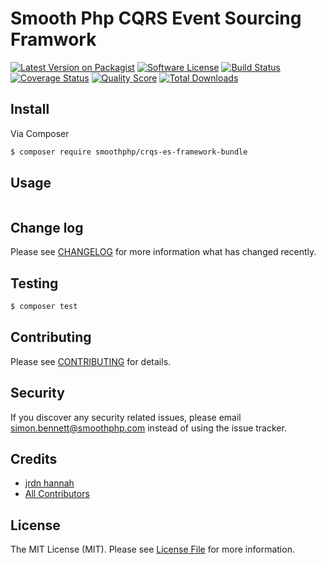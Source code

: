 # Smooth Php CQRS Event Sourcing Framwork  

[![Latest Version on Packagist][ico-version]][link-packagist]
[![Software License][ico-license]](LICENSE.md)
[![Build Status][ico-travis]][link-travis]
[![Coverage Status][ico-scrutinizer]][link-scrutinizer]
[![Quality Score][ico-code-quality]][link-code-quality]
[![Total Downloads][ico-downloads]][link-downloads]

## Install

Via Composer

``` bash
$ composer require smoothphp/crqs-es-framework-bundle
```

## Usage

``` 
```

## Change log

Please see [CHANGELOG](CHANGELOG.md) for more information what has changed recently.

## Testing

``` bash
$ composer test
```

## Contributing

Please see [CONTRIBUTING](CONTRIBUTING.md) for details.

## Security

If you discover any security related issues, please email simon.bennett@smoothphp.com instead of using the issue tracker.

## Credits

- [jrdn hannah][link-author]
- [All Contributors][link-contributors]

## License

The MIT License (MIT). Please see [License File](LICENSE.md) for more information.

[ico-version]: https://img.shields.io/packagist/v/SmoothPhp/CQRS-ES-Framework-Bundle.svg?style=flat-square
[ico-license]: https://img.shields.io/badge/license-MIT-brightgreen.svg?style=flat-square
[ico-travis]: https://img.shields.io/travis/SmoothPhp/CQRS-ES-Framework-Bundle/master.svg?style=flat-square
[ico-scrutinizer]: https://img.shields.io/scrutinizer/coverage/g/SmoothPhp/CQRS-ES-Framework-Bundle.svg?style=flat-square
[ico-code-quality]: https://img.shields.io/scrutinizer/g/SmoothPhp/CQRS-ES-Framework-Bundle.svg?style=flat-square
[ico-downloads]: https://img.shields.io/packagist/dt/SmoothPhp/CQRS-ES-Framework-Bundle.svg?style=flat-square

[link-packagist]: https://packagist.org/packages/smoothPhp/crqs-es-framework-bundle
[link-travis]: https://travis-ci.org/SmoothPhp/CQRS-ES-Framework-Bundle
[link-scrutinizer]: https://scrutinizer-ci.com/g/SmoothPhp/CQRS-ES-Framework-Bundle/code-structure
[link-code-quality]: https://scrutinizer-ci.com/g/SmoothPhp/CQRS-ES-Framework-Bundle
[link-downloads]: https://packagist.org/packages/SmoothPhp/CQRS-ES-Framework-Bundle
[link-author]: https://github.com/jrdnhannah
[link-contributors]: ../../contributors
